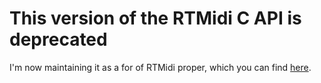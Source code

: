 # This version of the RTMidi C API is deprecated

I'm now maintaining it as a for of RTMidi proper, which you can find
[here](https://github.com/benswift/rtmidi).
